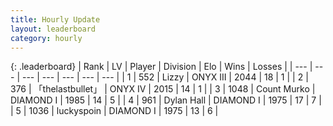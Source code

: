 ```yaml
---
title: Hourly Update
layout: leaderboard
category: hourly
---
```


{: .leaderboard}
| Rank | LV | Player | Division | Elo | Wins | Losses |
| --- | --- | --- | --- | --- | --- | --- |
| <span data-change="1">1</span> | 552 | <span title="ID: 44257">Lizzy</span> | ONYX III | <span data-change="42">2044</span> | <span data-change="4">18</span> | <span data-change="0">1</span> |
| <span data-change="-1">2</span> | 376 | <span title="ID: 641994">「thelastbullet」</span> | ONYX IV | <span data-change="0">2015</span> | <span data-change="0">14</span> | <span data-change="0">1</span> |
| <span data-change="5">3</span> | 1048 | <span title="ID: 498323">Count Murko</span> | DIAMOND I | <span data-change="33">1985</span> | <span data-change="4">14</span> | <span data-change="1">5</span> |
| <span data-change="-1">4</span> | 961 | <span title="ID: 174294">Dylan Hall</span> | DIAMOND I | <span data-change="0">1975</span> | <span data-change="0">17</span> | <span data-change="0">7</span> |
| <span data-change="-1">5</span> | 1036 | <span title="ID: 512212">luckyspoin</span> | DIAMOND I | <span data-change="0">1975</span> | <span data-change="0">13</span> | <span data-change="0">6</span> |